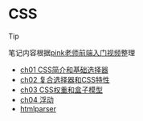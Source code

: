 # CSS

> [!TIP]
>
> 笔记内容根据[pink老师前端入门视频](https://www.bilibili.com/video/BV14J4114768)整理

- [ch01 CSS简介和基础选择器](frontend/css/ch01)
- [ch02 复合选择器和CSS特性](frontend/css/ch02)
- [ch03 CSS权重和盒子模型](frontend/css/ch03)
- [ch04 浮动](frontend/css/ch04)
- [htmlparser](tools/htmlparser/index.html)
